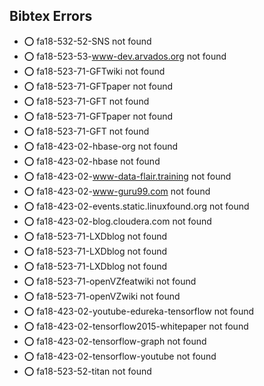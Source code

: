 ## Bibtex Errors


* :o:  fa18-532-52-SNS not found
* :o:  fa18-523-53-www-dev.arvados.org not found
* :o:  fa18-523-71-GFTwiki not found
* :o:  fa18-523-71-GFTpaper not found
* :o:  fa18-523-71-GFT not found
* :o:  fa18-523-71-GFTpaper not found
* :o:  fa18-523-71-GFT not found
* :o:  fa18-423-02-hbase-org not found
* :o:  fa18-423-02-hbase not found
* :o:  fa18-423-02-www-data-flair.training not found
* :o:  fa18-423-02-www-guru99.com not found
* :o:  fa18-423-02-events.static.linuxfound.org not found
* :o:  fa18-423-02-blog.cloudera.com not found
* :o:  fa18-523-71-LXDblog not found
* :o:  fa18-523-71-LXDblog not found
* :o:  fa18-523-71-LXDblog not found
* :o:  fa18-523-71-openVZfeatwiki not found
* :o:  fa18-523-71-openVZwiki not found
* :o:  fa18-423-02-youtube-edureka-tensorflow not found
* :o:  fa18-423-02-tensorflow2015-whitepaper not found
* :o:  fa18-423-02-tensorflow-graph not found
* :o:  fa18-423-02-tensorflow-youtube not found
* :o:  fa18-523-52-titan not found



